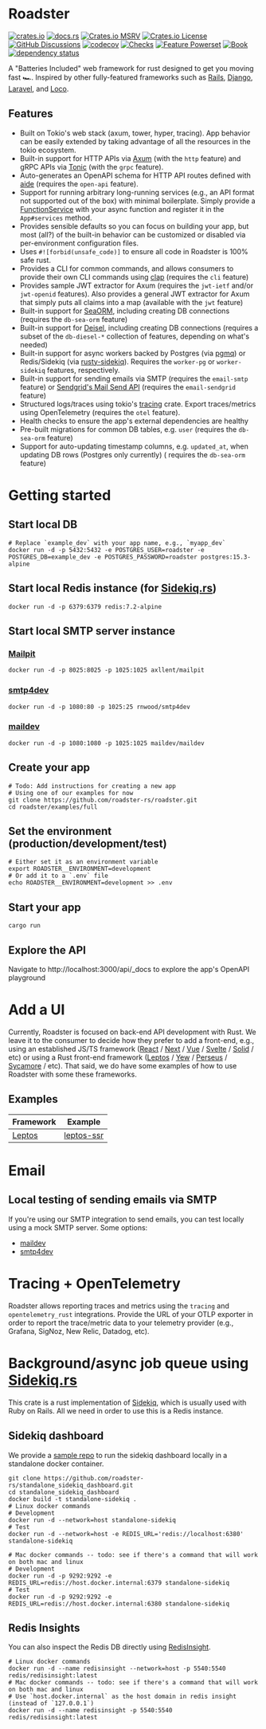 # Roadster

[![crates.io](https://img.shields.io/crates/v/roadster.svg)](https://crates.io/crates/roadster)
[![docs.rs](https://img.shields.io/docsrs/roadster?logo=docsdotrs)](https://docs.rs/roadster/latest/roadster/)
[![Crates.io MSRV](https://img.shields.io/crates/msrv/roadster)](https://crates.io/crates/roadster)
[![Crates.io License](https://img.shields.io/crates/l/roadster)](https://crates.io/crates/roadster)
[![GitHub Discussions](https://img.shields.io/github/discussions/roadster-rs/roadster?logo=github)](https://github.com/roadster-rs/roadster/discussions)
[![codecov](https://codecov.io/gh/roadster-rs/roadster/graph/badge.svg?token=JIMN3U8K88)](https://codecov.io/gh/roadster-rs/roadster)
[![Checks](https://github.com/roadster-rs/roadster/actions/workflows/ci.yml/badge.svg)](https://github.com/roadster-rs/roadster/actions/workflows/ci.yml)
[![Feature Powerset](https://github.com/roadster-rs/roadster/actions/workflows/feature_powerset.yml/badge.svg)](https://github.com/roadster-rs/roadster/actions/workflows/feature_powerset.yml)
[![Book](https://github.com/roadster-rs/roadster/actions/workflows/book.yml/badge.svg)](https://github.com/roadster-rs/roadster/actions/workflows/book.yml)
[![dependency status](https://deps.rs/crate/roadster/latest/status.svg)](https://deps.rs/crate/roadster/)

A "Batteries Included" web framework for rust designed to get you moving fast 🏎️. Inspired by other fully-featured
frameworks such
as [Rails](https://rubyonrails.org/), [Django](https://www.djangoproject.com/), [Laravel](https://laravel.com/),
and [Loco](https://github.com/loco-rs/loco).

## Features

- Built on Tokio's web stack (axum, tower, hyper, tracing). App behavior can be easily extended by taking advantage of
  all the resources in the tokio ecosystem.
- Built-in support for HTTP APIs via [Axum](https://docs.rs/axum) (with the `http` feature) and gRPC APIs
  via [Tonic](https://docs.rs/tonic) (with the `grpc` feature).
- Auto-generates an OpenAPI schema for HTTP API routes defined with [aide](https://docs.rs/aide) (requires
  the `open-api` feature).
- Support for running arbitrary long-running services (e.g., an API format not supported out of the box) with minimal
  boilerplate. Simply provide a
  [FunctionService](https://docs.rs/roadster/latest/roadster/service/function/service/struct.FunctionService.html)
  with your async function and register it in the `App#services` method.
- Provides sensible defaults so you can focus on building your app, but most (all?) of the built-in behavior can be
  customized or disabled via per-environment configuration files.
- Uses `#![forbid(unsafe_code)]` to ensure all code in Roadster is 100% safe rust.
- Provides a CLI for common commands, and allows consumers to provide their own CLI commands
  using [clap](https://docs.rs/clap) (requires the `cli` feature)
- Provides sample JWT extractor for Axum (requires the `jwt-ietf` and/or `jwt-openid` features). Also provides a general
  JWT extractor for Axum that simply puts all claims into a map (available with the `jwt` feature)
- Built-in support for [SeaORM](https://docs.rs/sea-orm), including creating DB connections (requires
  the `db-sea-orm` feature)
- Built-in support for [Deisel](https://docs.rs/diesel), including creating DB connections (requires a subset
  of the `db-diesel-*` collection of features, depending on what's needed)
- Built-in support for async workers backed by Postgres (via [pgmq](https://docs.rs/pgmq))
  or Redis/Sidekiq (via [rusty-sidekiq](https://docs.rs/rusty-sidekiq)). Requires the `worker-pg` or `worker-sidekiq` features,
  respectively.
- Built-in support for sending emails via SMTP (requires the `email-smtp` feature)
  or [Sendgrid's Mail Send API](https://www.twilio.com/docs/sendgrid/api-reference/mail-send/mail-send) (requires the
  `email-sendgrid` feature)
- Structured logs/traces using tokio's [tracing](https://docs.rs/tracing/latest/tracing/) crate. Export traces/metrics
  using OpenTelemetry (requires the `otel` feature).
- Health checks to ensure the app's external dependencies are healthy
- Pre-built migrations for common DB tables, e.g. `user` (requires the `db-sea-orm` feature)
- Support for auto-updating timestamp columns, e.g. `updated_at`, when updating DB rows (Postgres only currently) (
  requires the `db-sea-orm` feature)

# Getting started

## Start local DB

```shell
# Replace `example_dev` with your app name, e.g., `myapp_dev`
docker run -d -p 5432:5432 -e POSTGRES_USER=roadster -e POSTGRES_DB=example_dev -e POSTGRES_PASSWORD=roadster postgres:15.3-alpine
```

## Start local Redis instance (for [Sidekiq.rs](https://docs.rs/rusty-sidekiq))

```shell
docker run -d -p 6379:6379 redis:7.2-alpine
```

## Start local SMTP server instance

### [Mailpit](https://github.com/axllent/mailpit)

```shell
docker run -d -p 8025:8025 -p 1025:1025 axllent/mailpit
```

### [smtp4dev](https://github.com/rnwood/smtp4dev)

```shell
docker run -d -p 1080:80 -p 1025:25 rnwood/smtp4dev
```

### [maildev](https://github.com/maildev/maildev)

```shell
docker run -d -p 1080:1080 -p 1025:1025 maildev/maildev
```

## Create your app

```shell
# Todo: Add instructions for creating a new app
# Using one of our examples for now 
git clone https://github.com/roadster-rs/roadster.git
cd roadster/examples/full
```

## Set the environment (production/development/test)

```shell
# Either set it as an environment variable
export ROADSTER__ENVIRONMENT=development
# Or add it to a `.env` file
echo ROADSTER__ENVIRONMENT=development >> .env
```

## Start your app

```shell
cargo run
```

## Explore the API

Navigate to http://localhost:3000/api/_docs to explore the app's OpenAPI playground

# Add a UI

Currently, Roadster is focused on back-end API development with Rust. We leave it to the consumer to decide how they
prefer to add a front-end, e.g., using an established JS/TS
framework ([React](https://react.dev/) / [Next](https://nextjs.org/) / [Vue](https://vuejs.org/) / [Svelte](https://svelte.dev/) / [Solid](https://www.solidjs.com/)
/ etc) or
using a Rust front-end
framework ([Leptos](https://github.com/leptos-rs/leptos) / [Yew](https://github.com/yewstack/yew) / [Perseus](https://github.com/framesurge/perseus/) / [Sycamore](https://github.com/sycamore-rs/sycamore)
/ etc). That said, we do have some examples of how to use Roadster with some these frameworks.

## Examples

| Framework                                     | Example                                                                             |
|-----------------------------------------------|-------------------------------------------------------------------------------------|
| [Leptos](https://github.com/leptos-rs/leptos) | [leptos-ssr](https://github.com/roadster-rs/roadster/tree/main/examples/leptos-ssr) |

# Email

## Local testing of sending emails via SMTP

If you're using our SMTP integration to send emails, you can test locally using a mock SMTP server. Some options:

- [maildev](https://github.com/maildev/maildev)
- [smtp4dev](https://github.com/rnwood/smtp4dev)

# Tracing + OpenTelemetry

Roadster allows reporting traces and metrics using the `tracing` and `opentelemetry_rust` integrations. Provide the URL
of your OTLP exporter in order to report the trace/metric data to your telemetry provider (e.g., Grafana, SigNoz, New
Relic,
Datadog, etc).

# Background/async job queue using [Sidekiq.rs](https://docs.rs/rusty-sidekiq)

This crate is a rust implementation of [Sidekiq](https://sidekiq.org/), which is usually used with Ruby on Rails. All we
need in order to use this is a Redis instance.

## Sidekiq dashboard

We provide a [sample repo](https://github.com/roadster-rs/standalone_sidekiq_dashboard) to run the sidekiq dashboard
locally in a standalone docker container.

```shell
git clone https://github.com/roadster-rs/standalone_sidekiq_dashboard.git
cd standalone_sidekiq_dashboard
docker build -t standalone-sidekiq .
# Linux docker commands
# Development
docker run -d --network=host standalone-sidekiq
# Test
docker run -d --network=host -e REDIS_URL='redis://localhost:6380' standalone-sidekiq

# Mac docker commands -- todo: see if there's a command that will work on both mac and linux
# Development
docker run -d -p 9292:9292 -e REDIS_URL=redis://host.docker.internal:6379 standalone-sidekiq
# Test
docker run -d -p 9292:9292 -e REDIS_URL=redis://host.docker.internal:6380 standalone-sidekiq
```

## Redis Insights

You can also inspect the Redis DB directly using [RedisInsight](https://redis.io/docs/connect/insight/).

```shell
# Linux docker commands
docker run -d --name redisinsight --network=host -p 5540:5540 redis/redisinsight:latest
# Mac docker commands -- todo: see if there's a command that will work on both mac and linux
# Use `host.docker.internal` as the host domain in redis insight (instead of `127.0.0.1`)
docker run -d --name redisinsight -p 5540:5540 redis/redisinsight:latest
```
